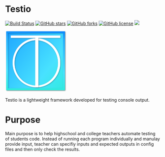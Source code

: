 # Testio
[![Build Status](https://travis-ci.org/djeada/testio.svg?branch=main)](https://travis-ci.org/djeada/testio)
<a href="https://github.com/djeada/testio/stargazers"><img alt="GitHub stars" src="https://img.shields.io/github/stars/djeada/testio"></a>
<a href="https://github.com/djeada/testio/network"><img alt="GitHub forks" src="https://img.shields.io/github/forks/djeada/testio"></a>
<a href="https://github.com/djeada/testio/blob/master/LICENSE.txt"><img alt="GitHub license" src="https://img.shields.io/github/license/djeada/testio"></a>
<a href=""><img src="https://img.shields.io/badge/contributions-welcome-brightgreen.svg?style=flat"></a>
</div>

<img src="https://github.com/djeada/Testio/blob/main/logo.png" alt="Testio" width="200"/>

Testio is a lightweight framework developed for testing console output.

# Purpose

Main purpose is to help highschool and college teachers automate testing of students code. Instead of running each program individually and manulay provide input, teacher can specifiy inputs and expected outputs in config files and then only check the results. 
